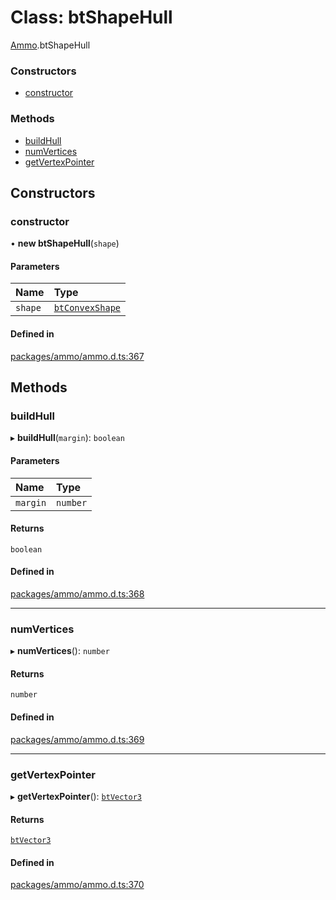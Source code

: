# Class: btShapeHull

[Ammo](../modules/Ammo.md).btShapeHull

### Constructors

- [constructor](Ammo.btShapeHull.md#constructor)

### Methods

- [buildHull](Ammo.btShapeHull.md#buildhull)
- [numVertices](Ammo.btShapeHull.md#numvertices)
- [getVertexPointer](Ammo.btShapeHull.md#getvertexpointer)

## Constructors

### constructor

• **new btShapeHull**(`shape`)

#### Parameters

| Name | Type |
| :------ | :------ |
| `shape` | [`btConvexShape`](Ammo.btConvexShape.md) |

#### Defined in

[packages/ammo/ammo.d.ts:367](https://github.com/Orillusion/orillusion/blob/main/packages/ammo/ammo.d.ts#L367)

## Methods

### buildHull

▸ **buildHull**(`margin`): `boolean`

#### Parameters

| Name | Type |
| :------ | :------ |
| `margin` | `number` |

#### Returns

`boolean`

#### Defined in

[packages/ammo/ammo.d.ts:368](https://github.com/Orillusion/orillusion/blob/main/packages/ammo/ammo.d.ts#L368)

___

### numVertices

▸ **numVertices**(): `number`

#### Returns

`number`

#### Defined in

[packages/ammo/ammo.d.ts:369](https://github.com/Orillusion/orillusion/blob/main/packages/ammo/ammo.d.ts#L369)

___

### getVertexPointer

▸ **getVertexPointer**(): [`btVector3`](Ammo.btVector3.md)

#### Returns

[`btVector3`](Ammo.btVector3.md)

#### Defined in

[packages/ammo/ammo.d.ts:370](https://github.com/Orillusion/orillusion/blob/main/packages/ammo/ammo.d.ts#L370)
